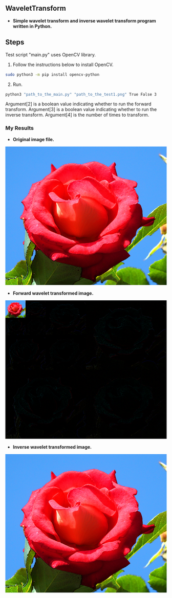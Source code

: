 ## WaveletTransform
- **Simple wavelet transform and inverse wavelet transform program written in Python.**

## Steps

Test script "main.py" uses OpenCV library.

1. Follow the instructions below to install OpenCV.
```bash
sudo python3 -m pip install opencv-python
```
2. Run.
```bash
python3 "path_to_the_main.py" "path_to_the_test1.png" True False 3
```
Argument[2] is a boolean value indicating whether to run the forward transform.
Argument[3] is a boolean value indicating whether to run the inverse transform.
Argument[4] is the number of times to transform.

### My Results
- **Original image file.**
<div align="center">
	<img src="https://raw.githubusercontent.com/ImpactCrater/WaveletTransform/master/images/test1.png"/>
</div>
</a>

- **Forward wavelet transformed image.**
<div align="center">
	<img src="https://raw.githubusercontent.com/ImpactCrater/WaveletTransform/master/images/testResultForward.png"/>
</div>
</a>

- **Inverse wavelet transformed image.**
<div align="center">
	<img src="https://raw.githubusercontent.com/ImpactCrater/WaveletTransform/master/images/testResultInverse.png"/>
</div>
</a>
